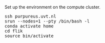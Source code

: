 Set up the environment on the compute cluster.

<pre>
ssh purpureus.uvt.nl
srun --nodes=1 --pty /bin/bash -l
conda activate home
cd flik
source bin/activate
</pre>
